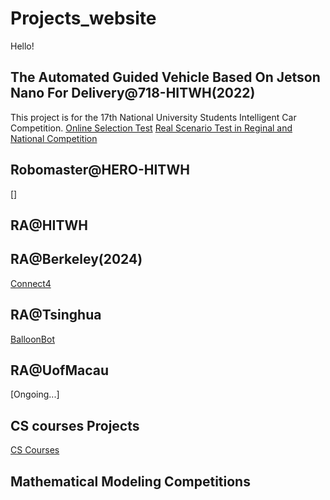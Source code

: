# Projects_website

Hello! 

## The Automated Guided Vehicle Based On Jetson Nano For Delivery@718-HITWH(2022)
This project is for the 17th National University Students Intelligent Car Competition.
[Online Selection Test](Intelligent_Car_Competition@718_HIT/Online_Selection_Tasks.md)
[Real Scenario Test in Reginal and National Competition](Intelligent_Car_Competition@718_HIT/National_Competiton.md)
## Robomaster@HERO-HITWH
[]
## RA@HITWH

## RA@Berkeley(2024)
[Connect4](RA@Berkeley/Connect4.md)
## RA@Tsinghua 
[BalloonBot](RA@Tsinghua/BalloonBot.md)

## RA@UofMacau
[Ongoing...]

## CS courses Projects
[CS Courses](Courses@HIT/Intro.md)

## Mathematical Modeling Competitions
